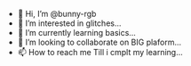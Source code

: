 - 👋 Hi, I’m @bunny-rgb
- 👀 I’m interested in glitches...
- 🌱 I’m currently learning basics...
- 💞️ I’m looking to collaborate on BIG plaform...
- 📫 How to reach me <wait> Till i cmplt my learning</wait>...

<!---
bunny-rgb/bunny-rgb is a ✨ special ✨ repository because its `README.md` (this file) appears on your GitHub profile.
You can click the Preview link to take a look at your changes.
--->
